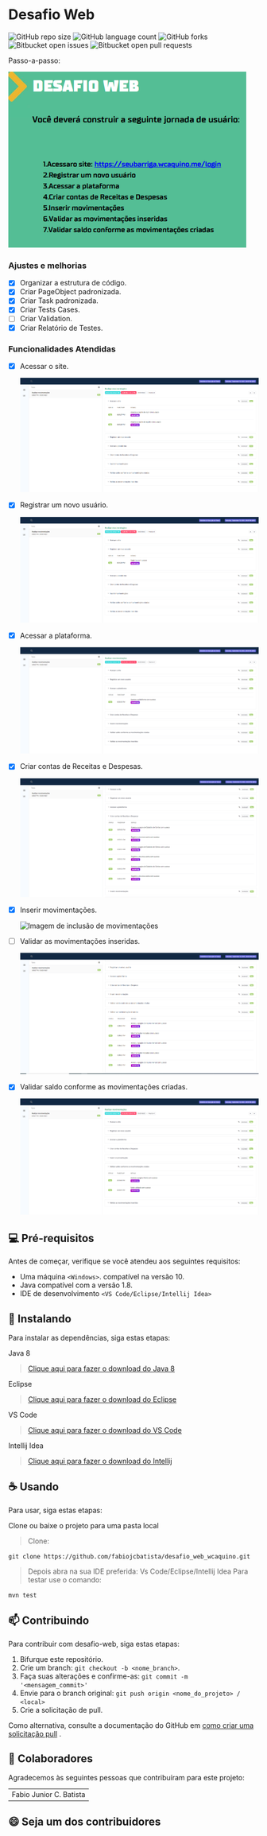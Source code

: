 # Desafio Web

![GitHub repo size](https://img.shields.io/github/repo-size/fabiojcbatista/desafio_web_wcaquino?style=for-the-badge)
![GitHub language count](https://img.shields.io/github/languages/count/fabiojcbatista/desafio_web_wcaquino?style=for-the-badge)
![GitHub forks](https://img.shields.io/github/forks/fabiojcbatista/desafio_web_wcaquino?style=for-the-badge)
![Bitbucket open issues](https://img.shields.io/bitbucket/issues/fabiojcbatista/desafio_web_wcaquino?style=for-the-badge)
![Bitbucket open pull requests](https://img.shields.io/bitbucket/pr-raw/fabiojcbatista/desafio_web_wcaquino?style=for-the-badge)

Passo-a-passo:

<img src="https://github.com/fabiojcbatista/desafio_web_wcaquino/blob/main/src/main/resources/Utils/desafio.PNG" alt="Imagem do desafio" title="Imagem do desafio">

### Ajustes e melhorias

- [x] Organizar a estrutura de código.
- [x] Criar PageObject padronizada.
- [x] Criar Task padronizada.
- [x] Criar Tests Cases.
- [ ] Criar Validation.
- [x] Criar Relatório de Testes.

### Funcionalidades Atendidas

- [X] Acessar o site.

  <img src="https://github.com/fabiojcbatista/desafio_web_wcaquino/blob/main/src/main/resources/Utils/acessar_site.PNG" alt="Imagem do acesso ao site" title="Imagem do acesso ao site">  

- [X] Registrar um novo usuário.

  <img src="https://github.com/fabiojcbatista/desafio_web_wcaquino/blob/main/src/main/resources/Utils/registrar_usuario.PNG" alt="Imagem do registro do usuario" title="Imagem do registro do usuario">

- [X] Acessar a plataforma.

  <img src="https://github.com/fabiojcbatista/desafio_web_wcaquino/blob/main/src/main/resources/Utils/acessar_plataforma.PNG" alt="Imagem do acesso à plataforma" title="Imagem do acesso à plataforma">

- [x] Criar contas de Receitas e Despesas.

  <img src="https://github.com/fabiojcbatista/desafio_web_wcaquino/blob/main/src/main/resources/Utils/criar_conta_receita_despesa.PNG" alt="Imagem da criação da conta" title="Imagem da criação da conta">
  
- [x] Inserir movimentações.

  <img src="https://github.com/fabiojcbatista/desafio_web_wcaquino/blob/main/src/main/resources/Utils/incluir_movimentacao.PNG" alt="Imagem de inclusão de movimentações" title="Imagem de inclusão de movimentações">
  
- [ ] Validar as movimentações inseridas.

  <img src="https://github.com/fabiojcbatista/desafio_web_wcaquino/blob/main/src/main/resources/Utils/validar_movimentacao.PNG" alt="Imagem da validação das movimentações" title="Imagem da validação das movimentações">
  
- [x] Validar saldo conforme as movimentações criadas.
  
  <img src="https://github.com/fabiojcbatista/desafio_web_wcaquino/blob/main/src/main/resources/Utils/validar_saldo.PNG" alt="Imagem da validação de saldo" title="Imagem da validação de saldo">

## 💻 Pré-requisitos

Antes de começar, verifique se você atendeu aos seguintes requisitos:

- Uma máquina `<Windows>`. compatível na versão 10.
- Java compatível com a versão 1.8.
- IDE de desenvolvimento `<VS Code/Eclipse/Intellij Idea>`

## 🚀 Instalando

Para instalar as dependências, siga estas etapas:

Java 8

> [Clique aqui para fazer o download do Java 8](https://javadl.oracle.com/webapps/download/AutoDL?BundleId=246471_2dee051a5d0647d5be72a7c0abff270e)

Eclipse

> [Clique aqui para fazer o download do Eclipse](https://www.eclipse.org/downloads/)

VS Code

> [Clique aqui para fazer o download do VS Code](https://code.visualstudio.com/download)

Intellij Idea

> [Clique aqui para fazer o download do Intellij](https://www.jetbrains.com/pt-br/idea/download/)

## ☕ Usando

Para usar, siga estas etapas:

Clone ou baixe o projeto para uma pasta local

> Clone:

```
git clone https://github.com/fabiojcbatista/desafio_web_wcaquino.git
```

> Depois abra na sua IDE preferida: Vs Code/Eclipse/Intellij Idea
> Para testar use o comando:

```
mvn test
```

## 📫 Contribuindo

Para contribuir com desafio-web, siga estas etapas:

1. Bifurque este repositório.
2. Crie um branch: `git checkout -b <nome_branch>`.
3. Faça suas alterações e confirme-as: `git commit -m '<mensagem_commit>'`
4. Envie para o branch original: `git push origin <nome_do_projeto> / <local>`
5. Crie a solicitação de pull.

Como alternativa, consulte a documentação do GitHub
em [como criar uma solicitação pull](https://help.github.com/en/github/collaborating-with-issues-and-pull-requests/creating-a-pull-request)
.

## 🤝 Colaboradores

Agradecemos às seguintes pessoas que contribuíram para este projeto:

<table>
  <tr>
    <td align="center">Fabio Junior C. Batista</td>

  </tr>
</table>

## 😄 Seja um dos contribuidores<br>